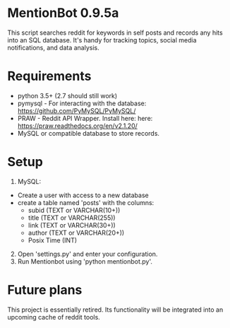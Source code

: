 # MentionBot 0.9.5a
This script searches reddit for keywords in self posts and records any
hits into an SQL database. It's handy for tracking topics, social media
notifications, and data analysis.

# Requirements
 - python 3.5+ (2.7 should still work) 
 - pymysql - For interacting with the database: 
      https://github.com/PyMySQL/PyMySQL/
 - PRAW - Reddit API Wrapper. Install here: 
      here: https://praw.readthedocs.org/en/v2.1.20/
 - MySQL or compatible database to store records.

# Setup
1. MySQL:
  * Create a user with access to a new database
  * create a table named 'posts' with the columns: 
    * subid (TEXT or VARCHAR(10+))
    * title (TEXT or VARCHAR(255))
    * link (TEXT or VARCHAR(30+)) 
    * author (TEXT or VARCHAR(20+))
    * Posix Time (INT)
2. Open 'settings.py' and enter your configuration.
3. Run Mentionbot using 'python mentionbot.py'.

# Future plans
This project is essentially retired. Its functionality will
be integrated into an upcoming cache of reddit tools.
